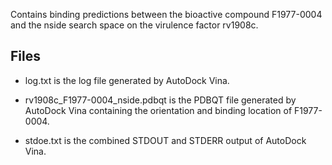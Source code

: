 Contains binding predictions between the bioactive compound F1977-0004 and the nside search space on the virulence factor rv1908c.

## Files

- log.txt is the log file generated by AutoDock Vina.

- rv1908c_F1977-0004_nside.pdbqt is the PDBQT file generated by AutoDock Vina containing the orientation and binding location of F1977-0004.

- stdoe.txt is the combined STDOUT and STDERR output of AutoDock Vina.

